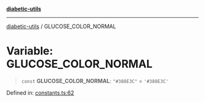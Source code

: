 [**diabetic-utils**](../README.md)

***

[diabetic-utils](../globals.md) / GLUCOSE\_COLOR\_NORMAL

# Variable: GLUCOSE\_COLOR\_NORMAL

> `const` **GLUCOSE\_COLOR\_NORMAL**: `"#388E3C"` = `'#388E3C'`

Defined in: [constants.ts:62](https://github.com/marklearst/diabetic-utils/blob/eb1ce0a8bb58eaa6c7bbfdb97ff24106b8893a34/src/constants.ts#L62)
